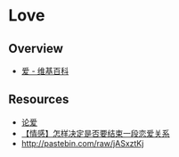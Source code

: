 # Love


## Overview

- [爱 - 维基百科](https://zh.wikipedia.org/wiki/%E6%84%9B)


## Resources

- [论爱](http://nature-of-love.com/)
- [【情感】怎样决定是否要结束一段恋爱关系](https://www.douban.com/group/topic/38769888/)
- http://pastebin.com/raw/jASxztKj
